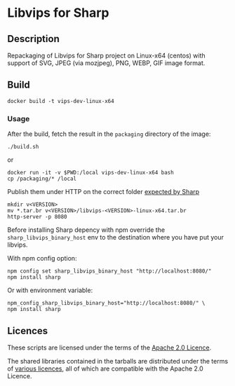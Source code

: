# Libvips for Sharp

## Description

Repackaging of Libvips for Sharp project on Linux-x64 (centos) with support of SVG, JPEG (via mozjpeg), PNG, WEBP, GIF image format.

## Build

```
docker build -t vips-dev-linux-x64
```

### Usage

After the build, fetch the result in the `packaging` directory of the image:

```
./build.sh
```

or

```
docker run -it -v $PWD:/local vips-dev-linux-x64 bash
cp /packaging/* /local
```

Publish them under HTTP on the correct folder [expected by Sharp](https://sharp.pixelplumbing.com/install#custom-prebuilt-binaries)
```
mkdir v<VERSION>
mv *.tar.br v<VERSION>/libvips-<VERSION>-linux-x64.tar.br
http-server -p 8080
```

Before installing Sharp depency with npm override the `sharp_libvips_binary_host` env to the destination where you have put your libvips.

With npm config option:
```
npm config set sharp_libvips_binary_host "http://localhost:8080/"
npm install sharp
```

Or with environment variable:

```
npm_config_sharp_libvips_binary_host="http://localhost:8080/" \
npm install sharp
```

## Licences

These scripts are licensed under the terms of the [Apache 2.0 Licence](LICENSE).

The shared libraries contained in the tarballs are distributed under
the terms of [various licences](THIRD-PARTY-NOTICES.md), all of which
are compatible with the Apache 2.0 Licence.
